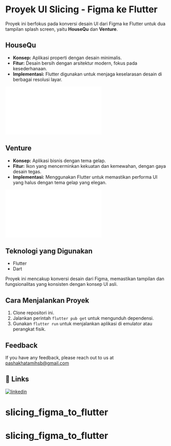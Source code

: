 # Proyek UI Slicing - Figma ke Flutter

Proyek ini berfokus pada konversi desain UI dari Figma ke Flutter untuk dua tampilan splash screen, yaitu **HouseQu** dan **Venture**.

## HouseQu

- **Konsep:** Aplikasi properti dengan desain minimalis.
- **Fitur:** Desain bersih dengan arsitektur modern, fokus pada kesederhanaan.
- **Implementasi:** Flutter digunakan untuk menjaga keselarasan desain di berbagai resolusi layar.

![HouseQu](lib/pages/splashscreen/v1/splash_screenv2.dart)

## Venture

- **Konsep:** Aplikasi bisnis dengan tema gelap.
- **Fitur:** Ikon yang mencerminkan kekuatan dan kemewahan, dengan gaya desain tegas.
- **Implementasi:** Menggunakan Flutter untuk memastikan performa UI yang halus dengan tema gelap yang elegan.

![Venture](lib/pages/splashscreen/v2/splash_screenv1.dart)

## Teknologi yang Digunakan

- Flutter
- Dart

Proyek ini mencakup konversi desain dari Figma, memastikan tampilan dan fungsionalitas yang konsisten dengan konsep UI asli.

## Cara Menjalankan Proyek

1. Clone repositori ini.
2. Jalankan perintah `flutter pub get` untuk mengunduh dependensi.
3. Gunakan `flutter run` untuk menjalankan aplikasi di emulator atau perangkat fisik.

## Feedback

If you have any feedback, please reach out to us at <pashakhatamihsb@gmail.com>

## 🔗 Links

[![linkedin](https://img.shields.io/badge/linkedin-0A66C2?style=for-the-badge&logo=linkedin&logoColor=white)](https://www.linkedin.com/in/pashakhatamihsb/)
# slicing_figma_to_flutter
# slicing_figma_to_flutter
